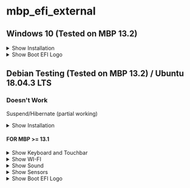 # mbp_efi_external

## Windows 10 (Tested on MBP 13.2)

<details>
<summary>Show Installation</summary>

### Installation
**[1]** **Download** latest bootcamp drivers

![bootcamp drivers](https://raw.githubusercontent.com/manuMatnez/mbp_efi_external/master/images_tutorial/windows/drivers.png)

**[2]** **Create a Virtual Machine** (VirtualBox, Parallels, ...) or **use an existent Windows**

**[3]** Get [Rufus](https://rufus.ie "Rufus") (free) or [WinToUSB](https://www.easyuefi.com/wintousb/ "WinToUSB") (paid, free if you use Windows 10 HOME)

**[4a]** **[Using Rufus]** Select your **usb drive**, **Windows 10 iso** and a **GPT partition scheme**

![rufus example windows to go](https://raw.githubusercontent.com/manuMatnez/mbp_efi_external/master/images_tutorial/windows/rufus/windows-to-go-15.png)

**[4.1b]** **[Using WinToUSB]** Select your **usb drive** and **GPT for UEFI**

![wintousb gpt 4 uefi](https://raw.githubusercontent.com/manuMatnez/mbp_efi_external/master/images_tutorial/windows/wintousb/partitionscheme.png)

**[4.2b]** **[Using WinToUSB]** Check if it is all ok and select **legacy** installation mode

![wintousb legacy installation](https://raw.githubusercontent.com/manuMatnez/mbp_efi_external/master/images_tutorial/windows/wintousb/legacy.png)

**[5]** When it is finished, restart your system with your usb plugged and alt key pressed

**[6]** Maybe your keyboard and trackpad won't work untill bootcamp drivers are installed

</details>

<details>
<summary>Show Boot EFI Logo</summary>

### Boot EFI Logo

**[1]** **Download** [windows.png](https://raw.githubusercontent.com/manuMatnez/mbp_efi_external/master/EFI_ICONS/windows.png "Windows logo") or draw your own

**[2]** Rename **windows.png** to **.VolumeIcon.icns** and place the icon in the root of your efi partition

**The icon will be in the root of your EFI partition**

</details>

## Debian Testing (Tested on MBP 13.2) / Ubuntu 18.04.3 LTS

### Doesn't Work
Suspend/Hibernate (partial working)

<details>
<summary>Show Installation</summary>

### Installation
**[1]** **Create an EFI Virtual Machine** (VirtualBox, Parallels, ...)

**Virtualbox**

![vbox](https://raw.githubusercontent.com/manuMatnez/mbp_efi_external/master/images_tutorial/debian/vboxefi.png)

**Parallels**

![parallels](https://raw.githubusercontent.com/manuMatnez/mbp_efi_external/master/images_tutorial/debian/parallelsefi.png)

**[2]** Run and **install your Debian on your external usb drive** (not the internal)

**[3]** **Force UEFI installation**

![force_uefi](https://raw.githubusercontent.com/manuMatnez/mbp_efi_external/master/images_tutorial/debian/force_uefi.png)

**[4]** Choose **install grub on the external drive**

**[5]** Restart and choose: **Advanced options...** -> **Debian... (Recovery Mode)**

![grub](https://raw.githubusercontent.com/manuMatnez/mbp_efi_external/master/images_tutorial/debian/grub.png)

**[6]** Type your password and then
```
dpkg-reconfigure grub-efi-amd64
```

**[7]** When prompted if *force extra installation to the EFI removable media path* **Choose YES**

![efi](https://raw.githubusercontent.com/manuMatnez/mbp_efi_external/master/images_tutorial/debian/efi.png)

**[8]** When prompted if the NVRAM should be updated **Choose NO**

**[9]** After restarted you can disable suspend and hibernate because they don't work yet using linux from external drive

**Disable**
```
systemctl mask sleep.target suspend.target hibernate.target hybrid-sleep.target
```

**Enable**
```
systemctl unmask sleep.target suspend.target hibernate.target hybrid-sleep.target
```

</details>

#### FOR MBP >= 13.1

<details>
<summary>Show Keyboard and Touchbar</summary>

### Keyboard and Touchbar

#### DKMS module (Debian & co)

**[1A]** As root, do the following (all MacBook's and MacBook Pro's except MacBook8,1 (2015)):
```
echo -e "\n# applespi\napplespi\nspi_pxa2xx_platform\nintel_lpss_pci" >> /etc/initramfs-tools/modules
```

**[1B]** If you're on a MacBook8,1 (2015):
```
echo -e "\n# applespi\napplespi\nspi_pxa2xx_platform\nspi_pxa2xx_pci" >> /etc/initramfs-tools/modules
```

**[2]** For all Macbook's and Macbook Pro's:

```
apt install dkms git
git clone https://github.com/roadrunner2/macbook12-spi-driver.git /usr/src/applespi-0.1
dkms install -m applespi -v 0.1
```

**If dkms doesn't work try su -**

**If you can't clone latest https://github.com/roadrunner2/macbook12-spi-driver.git, try: https://github.com/manuMatnez/macbook12-spi-driver.git**

#### Akmods module (RPM Fusion / Red Hat & co)

You can build the akmod package from this repository:

https://pagure.io/fedora-macbook12-spi-driver-kmod

Or use this [copr repository](https://copr.fedorainfracloud.org/coprs/meeuw/macbook12-spi-driver-kmod/):
```
dnf copr enable meeuw/macbook12-spi-driver-kmod

dnf install macbook12-spi-driver-kmod
```
</details>

<details>
<summary>Show WI-FI</summary>

### WI-FI

**[1]** Maybe **Install brcmfmac** [brcmfmac43602-pcie.bin](https://git.kernel.org/cgit/linux/kernel/git/firmware/linux-firmware.git/plain/brcm/brcmfmac43602-pcie.bin "brcmfmac43602-pcie") for MBP 13.2 [Debian wiki BCM43602](https://wiki.debian.org/brcmfmac "debian wiki") by brcmfmac43602-pcie.bin cpying to the folder /lib/firmware/brcm/

**[2]** **Download** [brcmfmac43602-pcie.txt](https://raw.githubusercontent.com/manuMatnez/mbp_efi_external/master/linux_wifi/brcmfmac43602-pcie.txt "brcmfmac43602-pcie")

**[3]** Open and edit **brcmfmac43602-pcie.txt**, you will see: macaddr=**xx:xx:xx:xx:xx:xx**. For usage You have to replace it with the macaddress of your device

**[4]** Save **brcmfmac43602-pcie.txt** and move it to **/lib/firmware/brcm**

</details>

<details>
<summary>Show Sound</summary>

### Sound

**ubuntu / debian package install**  
```
apt install wget make gcc linux-headers-generic
```

**ubuntu install**  

```
apt install linux-headers-generic
```

**fedora package install**
```
dnf install wget make gcc kernel-devel
```

**build driver**  
```
git clone https://github.com/leifliddy/snd_hda_macbookpro.git  
cd snd_hda_macbookpro/
./install.cirrus.driver.sh
reboot
```

**If you can't clone https://github.com/leifliddy/snd_hda_macbookpro.git, try: https://github.com/manuMatnez/snd_hda_macbookpro.git**

</details>

<details>
<summary>Show Sensors</summary>

### Sensors

**ubuntu / debian package install**  
```
apt install lm-sensors
```

**fedora package install**
```
dnf install lm_sensors
```

**Execute**

```
sensors-detect
```

</details>

<details>
<summary>Show Boot EFI Logo</summary>

### Boot EFI Logo

**[1]** **Download** [linux_debian.png](https://raw.githubusercontent.com/manuMatnez/mbp_efi_external/master/EFI_ICONS/linux_debian.png "Debian logo") or draw your own

**[2]** Rename **linux_debian.png** to **.VolumeIcon.icns** and place the icon in the root of your efi partition

**The icon will be in your EFI partition**

</details>
